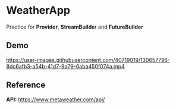 # WeatherApp
Practice for **Provider**, **StreamBuilde**r and **FutureBuilder**

## Demo  
https://user-images.githubusercontent.com/40719019/130657796-8dc6afb3-a54b-41d7-9a79-6aba450f074a.mp4   

## Reference
**API:** https://www.metaweather.com/api/
